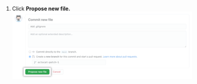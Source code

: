 1. Click **Propose new file.** ![Propose new file button](/assets/images/help/repository/new-file-commit-button.png)
